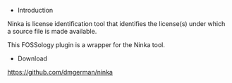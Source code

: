 * Introduction

Ninka is license identification tool that identifies the license(s)
under which a source file is made available.

This FOSSology plugin is a wrapper for the Ninka tool. 

* Download

https://github.com/dmgerman/ninka